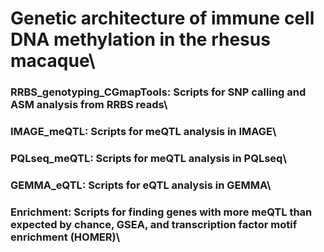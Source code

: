 # Genetic architecture of immune cell DNA methylation in the rhesus macaque\

 ### RRBS_genotyping_CGmapTools: Scripts for SNP calling and ASM analysis from RRBS reads\
 ### IMAGE_meQTL: Scripts for meQTL analysis in IMAGE\
 ### PQLseq_meQTL: Scripts for meQTL analysis in PQLseq\
 ### GEMMA_eQTL: Scripts for eQTL analysis in GEMMA\
 ### Enrichment: Scripts for finding genes with more meQTL than expected by chance, GSEA, and transcription factor motif enrichment (HOMER)\
